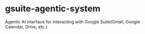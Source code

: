 # gsuite-agentic-system
Agentic AI interface for interacting with Google Suite(Gmail, Google Calendar, Drive, etc.)
